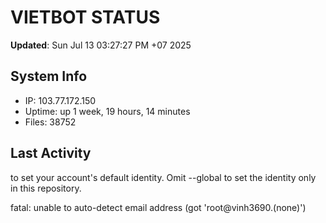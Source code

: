 # VIETBOT STATUS
**Updated**: Sun Jul 13 03:27:27 PM +07 2025

## System Info
- IP: 103.77.172.150
- Uptime: up 1 week, 19 hours, 14 minutes
- Files: 38752

## Last Activity

to set your account's default identity.
Omit --global to set the identity only in this repository.

fatal: unable to auto-detect email address (got 'root@vinh3690.(none)')
